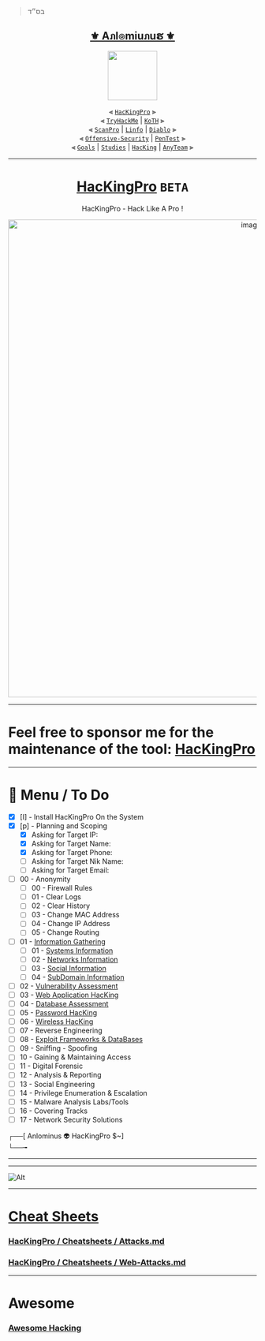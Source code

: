 > בס״ד
<div align="center">

<h2 align="center"><a href="https://github.com/Anlominus">⚜️ Aภl๏miuภuຮ ⚜️</a></h2>

<img align="center" width="100" src="https://user-images.githubusercontent.com/51442719/172729066-1293d382-4a31-4f03-8c23-ab0ea5f611a0.png">

⫷ [`HacKingPro`](https://github.com/Anlominus/HacKingPro) ⫸
<br>
⫷ [`TryHackMe`](https://github.com/Anlominus/TryHackMe) | [`KoTH`](https://github.com/Anlominus/TryHackMe/tree/main/King%20of%20the%20Hill/KoTH) ⫸ 
<br>
⫷ [`ScanPro`](https://github.com/Anlominus/ScanPro) | [`Linfo`](https://github.com/Anlominus/Linfo) | [`Diablo`](https://github.com/Anlominus/Diablo) ⫸ 
<br>
⫷ [`Offensive-Security`](https://github.com/Anlominus/Offensive-Security) | [`PenTest`](https://github.com/Anlominus/PenTest) ⫸
<br>
⫷ [`Goals`](https://github.com/Anlominus/Goals) | [`Studies`](https://github.com/Anlominus/Studies) | [`HacKing`](https://github.com/Anlominus/HacKing) | [`AnyTeam`](https://github.com/Anlominus/AnyTeam) ⫸
<br>

</div>
  
---


<div align="center">

# [HacKingPro](https://github.com/Anlominus/HacKingPro) `BETA`
HacKingPro - Hack Like A Pro !

<img width="969" alt="image" src="https://user-images.githubusercontent.com/51442719/171372724-24c1987d-b9fb-41a5-8cda-c5e5b091746f.png">
  
</div>

---

<h1> Feel free to sponsor me for the maintenance of the tool: <a href="https://github.com/Anlominus/HacKingPro">HacKingPro</a> </h1>

---

# 📜 Menu / To Do
  - [x] [I] - Install HacKingPro On the System
  - [x] [p] - Planning and Scoping
    - [x] Asking for Target IP:
    - [x] Asking for Target Name:
    - [x] Asking for Target Phone:
    - [ ] Asking for Target Nik Name:
    - [ ] Asking for Target Email:
  - [ ] 00 - Anonymity
    - [ ] 00 - Firewall Rules
    - [ ] 01 - Clear Logs
    - [ ] 02 - Clear History
    - [ ] 03 - Change MAC Address
    - [ ] 04 - Change IP Address
    - [ ] 05 - Change Routing    
  - [ ] 01 - [Information Gathering](Implementing.md#-01---information-gathering)
    - [ ] 01 - [Systems Information]()
    - [ ] 02 - [Networks Information]()
    - [ ] 03 - [Social Information]()
    - [ ] 04 - [SubDomain Information]()
  - [ ] 02 - [Vulnerability Assessment](Implementing.md#-02---scanning--vulnerability-assessment)
  - [ ] 03 - [Web Application HacKing](Implementing.md#-03---web-application-hacking)
  - [ ] 04 - [Database Assessment](Implementing.md#-04---database-assessment)
  - [ ] 05 - [Password HacKing](Implementing.md#-05---password-hacking)
  - [ ] 06 - [Wireless HacKing](Implementing.md#-06---wireless-hacking)
  - [ ] 07 - Reverse Engineering
  - [ ] 08 - [Exploit Frameworks & DataBases](Implementing.md#-08---exploit-frameworks--databases)
  - [ ] 09 - Sniffing - Spoofing
  - [ ] 10 - Gaining & Maintaining Access
  - [ ] 11 - Digital Forensic
  - [ ] 12 - Analysis & Reporting
  - [ ] 13 - Social Engineering
  - [ ] 14 - Privilege Enumeration & Escalation
  - [ ] 15 - Malware Analysis Labs/Tools
  - [ ] 16 - Covering Tracks
  - [ ] 17 - Network Security Solutions

┌──[ Anlominus 👽 HacKingPro $~]  
└──╼  


---

---

![Alt](https://repobeats.axiom.co/api/embed/fc0848f26074f3b91e5236ae960338faa3d9fb1e.svg "Repobeats analytics image")

---

# [Cheat Sheets](https://github.com/Anlominus/HacKingPro/tree/main/Cheatsheets)
### [HacKingPro / Cheatsheets / Attacks.md](https://github.com/Anlominus/HacKingPro/blob/main/Cheatsheets/Attacks.md)
### [HacKingPro / Cheatsheets / Web-Attacks.md](https://github.com/Anlominus/HacKingPro/blob/main/Cheatsheets/Web-Attacks.md)

---

# Awesome
### [Awesome Hacking](https://github.com/jekil/awesome-hacking)

